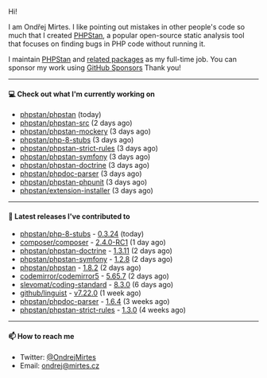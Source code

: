Hi!

I am Ondřej Mirtes. I like pointing out mistakes in other people's code so much that I created [PHPStan](https://phpstan.org/), a popular open-source static analysis tool that focuses on finding bugs in PHP code without running it.

I maintain [PHPStan](https://github.com/phpstan/phpstan) and [related packages](https://github.com/phpstan/) as my full-time job. You can sponsor my work using [GitHub Sponsors](https://github.com/sponsors/ondrejmirtes) Thank you!

---

#### 💻 Check out what I'm currently working on

- [phpstan/phpstan](https://github.com/phpstan/phpstan) (today)
- [phpstan/phpstan-src](https://github.com/phpstan/phpstan-src) (2 days ago)
- [phpstan/phpstan-mockery](https://github.com/phpstan/phpstan-mockery) (3 days ago)
- [phpstan/php-8-stubs](https://github.com/phpstan/php-8-stubs) (3 days ago)
- [phpstan/phpstan-strict-rules](https://github.com/phpstan/phpstan-strict-rules) (3 days ago)
- [phpstan/phpstan-symfony](https://github.com/phpstan/phpstan-symfony) (3 days ago)
- [phpstan/phpstan-doctrine](https://github.com/phpstan/phpstan-doctrine) (3 days ago)
- [phpstan/phpdoc-parser](https://github.com/phpstan/phpdoc-parser) (3 days ago)
- [phpstan/phpstan-phpunit](https://github.com/phpstan/phpstan-phpunit) (3 days ago)
- [phpstan/extension-installer](https://github.com/phpstan/extension-installer) (3 days ago)

---

#### 🔭 Latest releases I've contributed to

- [phpstan/php-8-stubs](https://github.com/phpstan/php-8-stubs) - [0.3.24](https://github.com/phpstan/php-8-stubs/releases/tag/0.3.24) (today)
- [composer/composer](https://github.com/composer/composer) - [2.4.0-RC1](https://github.com/composer/composer/releases/tag/2.4.0-RC1) (1 day ago)
- [phpstan/phpstan-doctrine](https://github.com/phpstan/phpstan-doctrine) - [1.3.11](https://github.com/phpstan/phpstan-doctrine/releases/tag/1.3.11) (2 days ago)
- [phpstan/phpstan-symfony](https://github.com/phpstan/phpstan-symfony) - [1.2.8](https://github.com/phpstan/phpstan-symfony/releases/tag/1.2.8) (2 days ago)
- [phpstan/phpstan](https://github.com/phpstan/phpstan) - [1.8.2](https://github.com/phpstan/phpstan/releases/tag/1.8.2) (2 days ago)
- [codemirror/codemirror5](https://github.com/codemirror/codemirror5) - [5.65.7](https://github.com/codemirror/codemirror5/releases/tag/5.65.7) (2 days ago)
- [slevomat/coding-standard](https://github.com/slevomat/coding-standard) - [8.3.0](https://github.com/slevomat/coding-standard/releases/tag/8.3.0) (6 days ago)
- [github/linguist](https://github.com/github/linguist) - [v7.22.0](https://github.com/github/linguist/releases/tag/v7.22.0) (1 week ago)
- [phpstan/phpdoc-parser](https://github.com/phpstan/phpdoc-parser) - [1.6.4](https://github.com/phpstan/phpdoc-parser/releases/tag/1.6.4) (3 weeks ago)
- [phpstan/phpstan-strict-rules](https://github.com/phpstan/phpstan-strict-rules) - [1.3.0](https://github.com/phpstan/phpstan-strict-rules/releases/tag/1.3.0) (4 weeks ago)

---

#### 📫 How to reach me

- Twitter: [@OndrejMirtes](https://twitter.com/ondrejmirtes)
- Email: [ondrej@mirtes.cz](mailto:ondrej@mirtes.cz)

